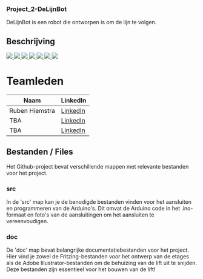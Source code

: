 ### Project_2-DeLijnBot

DeLijnBot is een robot die ontworpen is om de lijn te volgen.

## Beschrijving

<a href="https://youtu.be/BznmDHU5yvs" target="_blank"  rel="noopener">
    <img src="https://img.youtube.com/vi/BznmDHU5yvs/0.jpg" />
</a>

<a href="https://youtu.be/Ej8mXtT4cG0" target="_blank"  rel="noopener">
    <img src="https://img.youtube.com/vi/Ej8mXtT4cG0/0.jpg"   />
</a>

<a href="https://youtu.be/Uaxrk5mjLa8" target="_blank"  rel="noopener">
    <img src="https://img.youtube.com/vi/Uaxrk5mjLa8/0.jpg" />
</a>

<a href="https://youtu.be/cJyPMj_DOuQ" target="_blank"  rel="noopener">
    <img src="https://img.youtube.com/vi/cJyPMj_DOuQ/0.jpg" />
</a>

<a href="https://youtu.be/XDOsBRTs4BM" target="_blank"  rel="noopener">
    <img src="https://img.youtube.com/vi/XDOsBRTs4BM/0.jpg" />
</a>

<a href="https://youtu.be/Xfa8w5xWnzU" target="_blank"  rel="noopener">
    <img src="https://img.youtube.com/vi/Xfa8w5xWnzU/0.jpg" />
</a>

<a href="https://youtu.be/IA4uQrtUIa8" target="_blank"  rel="noopener">
    <img src="https://img.youtube.com/vi/IA4uQrtUIa8/0.jpg" />
</a>

# Teamleden

| Naam           | LinkedIn                                                          |
| -------------- | ----------------------------------------------------------------- |
| Ruben Hiemstra | [LinkedIn](https://www.linkedin.com/in/ruben-hiemstra-84b9b6127/) |
| TBA            | [LinkedIn](url)                                                   |
| TBA            | [LinkedIn](url)                                                   |

## Bestanden / Files

Het Github-project bevat verschillende mappen met relevante bestanden voor het project.

### src

In de 'src' map kan je de benodigde bestanden vinden voor het aansluiten en programmeren van de Arduino's. Dit omvat de Arduino code in het .ino-formaat en foto's van de aansluitingen om het aansluiten te vereenvoudigen.

### doc

De 'doc' map bevat belangrijke documentatiebestanden voor het project. Hier vind je zowel de Fritzing-bestanden voor het ontwerp van de etages als de Adobe Illustrator-bestanden om de behuizing van de lift uit te snijden. Deze bestanden zijn essentieel voor het bouwen van de lift!
